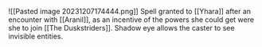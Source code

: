 ![[Pasted image 20231207174444.png]]
Spell granted to [[Yhara]] after an encounter with [[Aranil]], as an incentive of the powers she could get were she to join [[The Duskstriders]]. Shadow eye allows the caster to see invisible entities. 